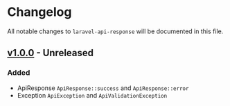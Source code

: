 # Changelog

All notable changes to `laravel-api-response` will be documented in this file.

## [v1.0.0](https://github.com/kodepandai/laravel-indonesia/compare/b5f439...v1.0.0) - Unreleased

### Added

- ApiResponse `ApiResponse::success` and `ApiResponse::error`
- Exception `ApiException` and `ApiValidationException`
